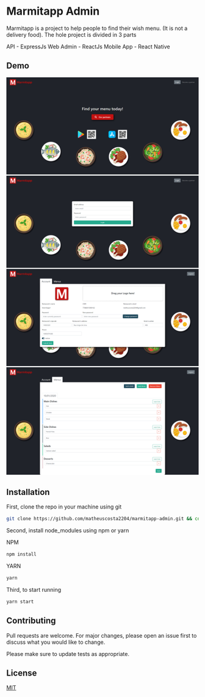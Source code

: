 # Marmitapp Admin

Marmitapp is a project to help people to find their wish menu. (It is not a delivery food). The hole project is divided in 3 parts

API - ExpressJs
Web Admin - ReactJs
Mobile App - React Native

## Demo

![alt text](./public/homeDemo.png)
![alt text](./public/loginDemo.png)
![alt text](./public/accountDemo.png)
![alt text](./public/menuDemo.png)

## Installation

First, clone the repo in your machine using git

```bash
git clone https://github.com/matheuscosta2204/marmitapp-admin.git && cd marmitapp-admin
```

Second, install node_modules using npm or yarn

NPM
```bash
npm install
```

YARN
```bash
yarn
```

Third, to start running

```bash
yarn start
```

## Contributing
Pull requests are welcome. For major changes, please open an issue first to discuss what you would like to change.

Please make sure to update tests as appropriate.

## License
[MIT](https://choosealicense.com/licenses/mit/)